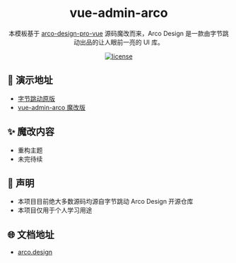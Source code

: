 <div align="center">
  <h1>vue-admin-arco</h1>
</div>

<div align="center">

本模板基于 [arco-design-pro-vue](https://arco.design/) 源码魔改而来，Arco Design 是一款由字节跳动出品的让人眼前一亮的 UI 库。

[![license](https://img.shields.io/badge/license-MIT-blue.svg)](https://github.com/arco-design/arco-design-pro/blob/main/LICENSE)

</div>

## 🔗 演示地址

- [字节跳动原版](https://vue-pro.arco.design)
- [vue-admin-arco 魔改版](https://vue-admin-beautiful.com/vue-admin-arco)

## ✨ 魔改内容

- 重构主题
- 未完待续

## 📝 声明

- 本项目目前绝大多数源码均源自字节跳动 Arco Design 开源仓库
- 本项目仅用于个人学习用途

## 🌐 文档地址

- [arco.design](https://arco.design/vue/docs/start)
